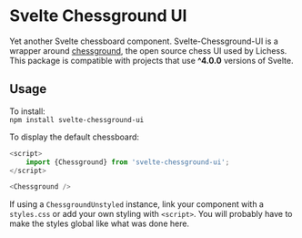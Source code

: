 # Svelte Chessground UI
Yet another Svelte chessboard component. Svelte-Chessground-UI is a wrapper around [chessground](https://github.com/lichess-org/chessground), the open source chess UI used by Lichess. This package is compatible with projects that use **^4.0.0** versions of Svelte.

## Usage
To install: \
`npm install svelte-chessground-ui`

To display the default chessboard:
```typescript
<script>
    import {Chessground} from 'svelte-chessground-ui';
</script>

<Chessground />
```
If using a `ChessgroundUnstyled` instance, link your component with a `styles.css` or add your own styling with `<script>`. You will probably have to make the styles global like what was done here.